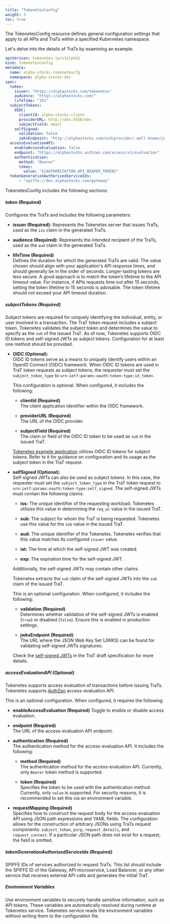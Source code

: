 ```yaml
---
title: "TokenetesConfig"
weight: 3
toc: true
---
```


The TokenetesConfig resource defines general configuration settings that apply to all APIs and TraTs within a specified Kubernetes namespace.

Let's delve into the details of TraTs by examining an example.

```yaml
apiVersion: tokenetes.io/v1alpha1
kind: TokenetesConfig
metadata:
  name: alpha-stocks-tokenetescfg
  namespace: alpha-stocks-dev
spec:
  token:
    issuer: "https://alphastocks.com/tokenetes"
    audience: "https://alphastocks.com/"
    lifeTime: "15s"
  subjectTokens:
    OIDC:
      clientId: alpha-stocks-client
      providerURL: http://dex:5556/dex
      subjectField: email
    selfSigned:
      validation: false
      jwksEndpoint: "http://alphastocks.com/oidcprovider/.well-known/jwks.json"
  accessEvaluationAPI:
    enableAccessEvaluation: false
    endpoint: "https://alphastocks.authzen.com/access/v1/evaluation"
    authentication:
      method: "Bearer"
      token:
        value: "${AUTHORIZATION_API_BEARER_TOKEN}"
  tokenGenerationAuthorizedServiceIds:
      - "spiffe://dev.alphastocks.com/gateway"
```

TokenetesConfig includes the following sections:

##### token (Required)

Configures the TraTs and includes the following parameters:

  - **issuer (Required)**:
    Represents the Tokenetes server that issues TraTs, used as the `iss` claim in the generated TraTs.
    
  - **audience (Required)**:
    Represents the intended recipient of the TraTs, used as the `aud` claim in the generated TraTs.

  - **lifeTime (Required)**  
    Defines the duration for which the generated TraTs are valid. The value chosen should align with your application's API response times, and should generally be in the order of seconds. Longer-lasting tokens are less secure. A good approach is to match the token’s lifetime to the API timeout value. For instance, if APIs requests time out after 15 seconds, setting the token lifetime to 15 seconds is advisable. The token lifetime should not exceed your API timeout duration.

##### subjectTokens (Required)

Subject tokens are required for uniquely identifying the individual, entity, or user involved in a transaction. The TraT token request includes a subject token. Tokenetes validates the subject token and determines the value to specify as the `sub` of the issued TraT. As of now, Tokenetes supports OIDC ID tokens and self-signed JWTs as subject tokens. Configuration for at least one method should be provided.

  - **OIDC (Optional):**  
    OIDC ID tokens serve as a means to uniquely identify users within an OpenID Connect (OIDC) framework. When OIDC ID tokens are used in TraT token requests as subject tokens, the requester must set the `subject_token_type` to `urn:ietf:params:oauth:token-type:id_token`.

    This configuration is optional. When configured, it includes the following:

      - **clientId (Required)**  
        The client application identifier within the OIDC framework.

      - **providerURL (Required)**  
        The URL of the OIDC provider.

      - **subjectField (Required)**  
        The claim or field of the OIDC ID token to be used as `sub` in the issued TraT.

    [Tokenetes example application](https://github.com/tokenetes/example-application) utilizes OIDC ID tokens for subject tokens. Refer to it for guidance on configuration and its usage as the subject token in the TraT request.

  - **selfSigned (Optional):**  
    Self-signed JWTs can also be used as subject tokens. In this case, the requester must set the `subject_token_type` in the TraT token request to `urn:ietf:params:oauth:token-type:self_signed`. The self-signed JWTs must contain the following claims:

      - **iss:** The unique identifier of the requesting workload. Tokenetes utilizes this value in determining the `req_wl` value in the issued TraT.

      - **sub:** The subject for whom the TraT is being requested. Tokenetes use this value for the `sub` value in the issued TraT.

      - **aud:** The unique identifier of the Tokenetes. Tokenetes verifies that this value matches its configured `issuer` value.

      - **iat:** The time at which the self-signed JWT was created.

      - **exp:** The expiration time for the self-signed JWT.

      Additionally, the self-signed JWTs may contain other claims.

      Tokenetes extracts the `sub` claim of the self-signed JWTs into the `sub` claim of the issued TraT.
      
    This is an optional configuration. When configured, it includes the following:

      - **validation (Required)**  
        Determines whether validation of the self-signed JWTs is enabled (`true`) or disabled (`false`). Ensure this is enabled in production settings.

      - **jwksEndpoint (Required)**  
        The URL where the JSON Web Key Set (JWKS) can be found for validating self-signed JWTs signatures.

    Check the [self-signed JWTs](https://www.ietf.org/archive/id/draft-ietf-oauth-transaction-tokens-03.html#:~:text=7.2.1.-,Self%2DSigned%20Subject%20Token%20Type,-A%20requester%20MAY) in the TraT draft specification for more details.

##### accessEvaluationAPI (Optional)

Tokenetes supports access evaluation of transactions before issuing TraTs. Tokenetes supports [AuthZen](https://openid.github.io/authzen/#name-access-evaluations-api) access-evaluation API.

This is an optional configuration. When configured, it requires the following:

  - **enableAccessEvaluation (Required)**
    Toggle to enable or disable access evaluation.

  - **endpoint (Required)**  
    The URL of the access-evaluation API endpoint.

  - **authentication (Required)**  
    The authentication method for the access-evaluation API. It includes the following:
    
      - **method (Required)**  
        The authentication method for the access-evaluation API. Currently, only `Bearer` token method is supported.

      - **token (Required)**  
        Specifies the token to be used with the authentication method. Currently, only `value` is supported. For security reasons, it is recommended to set this via an environment variable.

  - **requestMapping (Required)**  
    Specifies how to construct the request body for the access-evaluation API using JSON path expressions and YAML fields. The configuration allows for the construction of arbitrary JSONs using TraTs request components: `subject_token`, `purp`, `request_details`, and `request_context`. If a particular JSON path does not exist for a request, the field is omitted.


##### tokenGenerationAuthorizedServiceIds (Required)

SPIFFE IDs of services authorized to request TraTs. This list should include the SPIFFE ID of the Gateway, API microservice, Load Balancer, or any other service that receives external API calls and generates the initial TraT.

##### Environment Variables

Use environment variables to securely handle sensitive information, such as API tokens. These variables are automatically resolved during runtime at Tokenetes service. Tokenetes service reads the environment variables without writing them to the configuration file.
